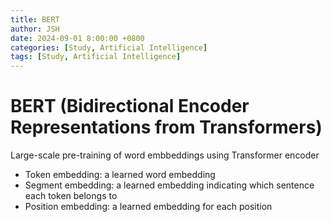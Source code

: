 ```yaml
---
title: BERT
author: JSH
date: 2024-09-01 8:00:00 +0800
categories: [Study, Artificial Intelligence]
tags: [Study, Artificial Intelligence]
---
```


# BERT (Bidirectional Encoder Representations from Transformers)
Large-scale pre-training of word embbeddings using Transformer encoder

* Token embedding: a learned word embedding
* Segment embedding: a learned embedding indicating which sentence each token belongs to
* Position embedding: a learned embedding for each position



